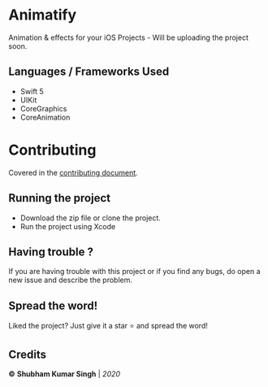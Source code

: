 # Animatify
Animation & effects for your iOS Projects - Will be uploading the project soon.

## Languages / Frameworks Used
- Swift 5
- UIKit
- CoreGraphics
- CoreAnimation

# Contributing
Covered in the [contributing document](CONTRIBUTING.md).

## Running the project
* Download the zip file or clone the project.
* Run the project using Xcode

## Having trouble ?
If you are having trouble with this project or if you find any bugs, do open a new issue and describe the problem.

## Spread the word!
Liked the project? Just give it a star ⭐️ and spread the word!

## Credits
**©** **Shubham Kumar Singh** | *2020*


